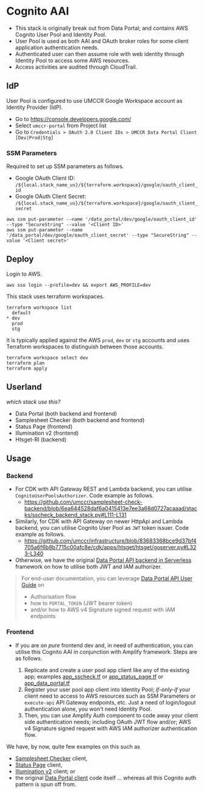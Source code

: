 # Cognito AAI

- This stack is originally break out from Data Portal; and contains AWS Cognito User Pool and Identity Pool. 
- User Pool is used as both AAI and OAuth broker roles for some client application authentication needs.
- Authenticated user can then assume role with web identity through Identity Pool to access some AWS resources.
- Access activities are audited through CloudTrail.

## IdP

User Pool is configured to use UMCCR Google Workspace account as Identity Provider (IdP).

- Go to https://console.developers.google.com/
- Select `umccr-portal` from Project list
- Go to `Credentials > OAuth 2.0 Client IDs > UMCCR Data Portal Client [Dev|Prod|Stg]`

### SSM Parameters

Required to set up SSM parameters as follows.

- Google OAuth Client ID: `/${local.stack_name_us}/${terraform.workspace}/google/oauth_client_id`
- Google OAuth Client Secret: `/${local.stack_name_us}/${terraform.workspace}/google/oauth_client_secret`

```
aws ssm put-parameter --name '/data_portal/dev/google/oauth_client_id' --type "SecureString" --value '<Client ID>'
aws ssm put-parameter --name '/data_portal/dev/google/oauth_client_secret' --type "SecureString" --value '<Client secret>'
```

## Deploy

Login to AWS.
```
aws sso login --profile=dev && export AWS_PROFILE=dev
```

This stack uses terraform workspaces.
```
terraform workspace list
  default
* dev
  prod
  stg
```

It is typically applied against the AWS `prod`, `dev` or `stg` accounts and uses Terraform workspaces to distinguish between those accounts.

```
terraform workspace select dev
terraform plan
terraform apply
```

## Userland

_which stack use this?_

- Data Portal (both backend and frontend)
- Samplesheet Checker (both backend and frontend)
- Status Page (frontend)
- Illumination v2 (frontend)
- Htsget-RI (backend)

## Usage

### Backend

- For CDK with API Gateway REST and Lambda backend, you can utilise `CognitoUserPoolsAuthorizer`. Code example as follows.
  - https://github.com/umccr/samplesheet-check-backend/blob/6ea644528daf6a0415413e7ee3a68d0727acaaad/stacks/sscheck_backend_stack.py#L111-L131
- Similarly, for CDK with API Gateway on newer HttpApi and Lambda backend, you can utilise Cognito User Pool as `JWT` token issuer. Code example as follows.
  - https://github.com/umccr/infrastructure/blob/83683368bce9d37bf4705a6f6b8b7715c00afc8e/cdk/apps/htsget/htsget/goserver.py#L323-L340
- Otherwise, we have the original [Data Portal API backend in Serverless](https://github.com/umccr/data-portal-apis/blob/909f407841976587375529fab0e05b9c67ca69fa/serverless.yml) framework on how to utilise both JWT and IAM authorizer.

> For end-user documentation, you can leverage [Data Portal API User Guide](https://github.com/umccr/data-portal-apis/tree/dev/docs) on
> - Authorisation flow
> - how to `PORTAL_TOKEN` (JWT bearer token)
> - and/or how to AWS v4 Signature signed request with IAM endpoints

### Frontend

- If you are on _pure_ frontend dev and, in need of authentication, you can utilise this Cognito AAI in conjunction with Amplify framework. Steps are as follows.

  1. Replicate and create a user pool app client like any of the existing app; examples [app_sscheck.tf](app_sscheck.tf) or [app_status_page.tf](app_status_page.tf) or [app_data_portal.tf](app_data_portal.tf)
  2. Register your user pool app client into Identity Pool; _if-only-if_ your client need to access to AWS resources such as SSM Parameters or `execute-api` API Gateway endpoints, etc. Just a need of login/logout authentication alone, you won't need Identity Pool.
  3. Then, you can use Amplify Auth component to code away your client side authentication needs; including OAuth JWT flow and/or; AWS v4 Signature signed request with AWS IAM authorizer authentication flow. 

We have, by now, quite few examples on this such as 
- [Samplesheet Checker](https://github.com/umccr/samplesheet-check-frontend) client, 
- [Status Page](https://github.com/umccr/data-portal-status-page) client, 
- [Illumination v2](https://github.com/umccr/illumination-v2) client; or 
- the original [Data Portal client](https://github.com/umccr/data-portal-client) code itself ... whereas all this Cognito auth pattern is spun off from.
